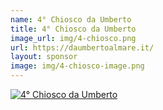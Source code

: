 ```yaml
---
name: 4° Chiosco da Umberto
title: 4° Chiosco da Umberto
image_url: img/4-chiosco.png
url: https://daumbertoalmare.it/
layout: sponsor
image: img/4-chiosco-image.png
---
```


<a href="https://daumbertoalmare.it/" target="_blank">![4° Chiosco da Umberto](img/4-chiosco-image.png)</a>